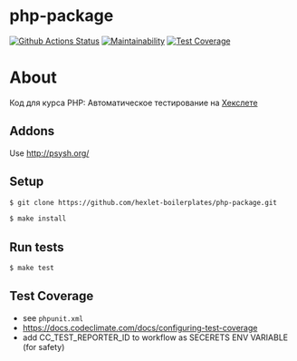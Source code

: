 # php-package

[![Github Actions Status](https://github.com/hexlet-phpunit/workflows/PHP%20CI/badge.svg)](https://github.com/yulia633/hexlet-phpunit/actions)
[![Maintainability](https://api.codeclimate.com/v1/badges/22eea517706bc44982d6/maintainability)](https://codeclimate.com/github/yulia633/hexlet-phpunit/maintainability)
[![Test Coverage](https://api.codeclimate.com/v1/badges/22eea517706bc44982d6/test_coverage)](https://codeclimate.com/github/yulia633/hexlet-phpunit/test_coverage)

# About 
Код для курса PHP: Автоматическое тестирование на [Хекслете](https://ru.hexlet.io/courses/php-testing)

## Addons

Use <http://psysh.org/>

## Setup

```sh
$ git clone https://github.com/hexlet-boilerplates/php-package.git

$ make install
```

## Run tests

```sh
$ make test
```

## Test Coverage

-   see `phpunit.xml`
-   <https://docs.codeclimate.com/docs/configuring-test-coverage>
-   add CC_TEST_REPORTER_ID to workflow as SECERETS ENV VARIABLE (for safety)
